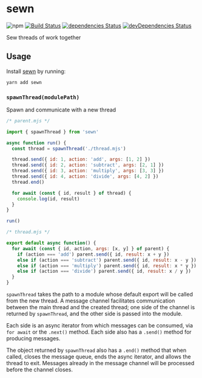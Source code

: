 # sewn
![npm](https://img.shields.io/npm/v/sewn.svg)
[![Build Status](https://travis-ci.org/splayd/sewn.svg?branch=master)](https://travis-ci.org/splayd/sewn)
[![dependencies Status](https://david-dm.org/splayd/sewn/status.svg)](https://david-dm.org/splayd/sewn)
[![devDependencies Status](https://david-dm.org/splayd/sewn/dev-status.svg)](https://david-dm.org/splayd/sewn?type=dev)

Sew threads of work together

## Usage
Install [sewn](https://yarnpkg.com/en/package/sewn)
by running:

```sh
yarn add sewn
```

### `spawnThread(modulePath)`
Spawn and communicate with a new thread

```js
/* parent.mjs */

import { spawnThread } from 'sewn'

async function run() {
  const thread = spawnThread('./thread.mjs')

  thread.send({ id: 1, action: 'add', args: [1, 2] })
  thread.send({ id: 2, action: 'subtract', args: [2, 1] })
  thread.send({ id: 3, action: 'multiply', args: [3, 3] })
  thread.send({ id: 4, action: 'divide', args: [4, 2] })
  thread.end()

  for await (const { id, result } of thread) {
    console.log(id, result)
  }
}

run()
```

```js
/* thread.mjs */

export default async function() {
  for await (const { id, action, args: [x, y] } of parent) {
    if (action === 'add') parent.send({ id, result: x + y })
    else if (action === 'subtract') parent.send({ id, result: x - y })
    else if (action === 'multiply') parent.send({ id, result: x * y })
    else if (action === 'divide') parent.send({ id, result: x / y })
  }
}
```

`spawnThread` takes the path to a module whose default export will be called
from the new thread. A message channel facilitates communication between the
main thread and the created thread; one side of the channel is returned by
`spawnThread`, and the other side is passed into the module.

Each side is an async iterator from which messages can be consumed, via
`for await` or the `.next()` method. Each side also has a `.send()` method for
producing messages.

The object returned by `spawnThread` also has a `.end()` method that when
called, closes the message queue, ends the async iterator, and allows the
thread to exit. Messages already in the message channel will be processed
before the channel closes.
